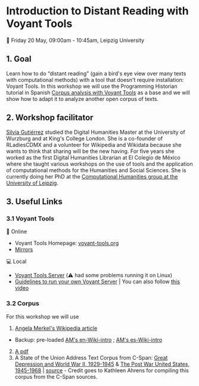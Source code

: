 # Introduction to Distant Reading with Voyant Tools


:calendar: Friday 20 May, 09:00am - 10:45am, Leipzig University

## 1. Goal

Learn how to do “distant reading” (gain a bird's eye view over many texts with computational methods) with a tool that doesn't require installation: Voyant Tools. In this workshop we will use the Programming Historian tutorial in Spanish [Corpus analysis with Voyant Tools](https://doi.org/10.46430/phes0043) as a base and we will show how to adapt it to analyze another open corpus of texts.


## 2. Workshop facilitator

[Silvia Gutiérrez](https://twitter.com/espejolento) studied the Digital Humanities Master at the University of Wurzburg and at King's College London. She is a co-founder of RLadiesCDMX and a volunteer for Wikipedia and Wikidata because she wants to think that sharing will be the new having. For five years she worked as the first Digital Humanities Librarian at El Colegio de México where she taught various workshops on the use of tools and the application of computational methods for the Humanities and Social Sciences. She is currently doing her PhD at the [Computational Humanities group at the University of Leipzig](https://ch.uni-leipzig.de/team/).

## 3. Useful Links

### 3.1 Voyant Tools

:wrench: Online

* Voyant Tools Homepage: [voyant-tools.org](https://voyant-tools.org/)
* [Mirrors](https://voyant-tools.org/docs/#!/guide/mirrors)


:computer: Local

* [Voyant Tools Server](https://github.com/voyanttools/VoyantServer/releases/tag/2.5.4) (:warning: had some problems running it on Linux)
* [Guidelines to run your own Voyant Server](https://digihum.mcgill.ca/voyant/resources/run-your-own/voyant-server/) | You can also follow [this video](https://www.youtube.com/watch?v=8e7M8NqGyF4)

### 3.2 Corpus

For this workshop we will use

1. [Angela Merkel's Wikipedia article](https://lasaweb.org/uploads/program-index-lasa2021-v1-updated-may-25.pdf)
* Backup: pre-loaded [AM's en-Wiki-intro](https://voyant-tools.org/?corpus=80ae3e1bb529830cf936536c62f1639c) ;  [AM's es-Wiki-intro](https://voyant-tools.org/?corpus=e17861005fe564ac401da705a9931e31)
2. [A pdf](https://zenodo.org/record/6328005#.YoZciXVBxH5)
3. A State of the Union Address Text Corpus from C-Span: [Great Depression and World War II, 1929-1945]() & [The Post War United States, 1945-1968]() | [source](http://www.c-span.org/executive/stateoftheunion.asp) - Credit goes to Kathleen Ahrens for compiling this corpus from the C-Span sources.


